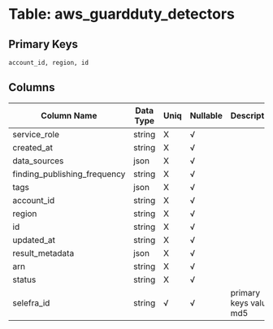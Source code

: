 # Table: aws_guardduty_detectors

## Primary Keys 

```
account_id, region, id
```


## Columns 

|  Column Name   |  Data Type  | Uniq | Nullable | Description | 
|  ----  | ----  | ----  | ----  | ---- | 
| service_role | string | X | √ |  | 
| created_at | string | X | √ |  | 
| data_sources | json | X | √ |  | 
| finding_publishing_frequency | string | X | √ |  | 
| tags | json | X | √ |  | 
| account_id | string | X | √ |  | 
| region | string | X | √ |  | 
| id | string | X | √ |  | 
| updated_at | string | X | √ |  | 
| result_metadata | json | X | √ |  | 
| arn | string | X | √ |  | 
| status | string | X | √ |  | 
| selefra_id | string | √ | √ | primary keys value md5 | 



